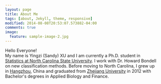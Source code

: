 ```yaml
---
layout: page
title: About Me
tags: [about, Jekyll, theme, responsive]
modified: 2014-08-08T20:53:07.573882-04:00
comments: true
image:
  feature: sample-image-2.jpg
---
```


Hello Everyone!
<br    />
My name is Yingzi (Sandy) XU and I am currently a Ph.D. student in [Statistics at North Carolina State University](http://www.stat.ncsu.edu/). I work with Dr. Howard Bondell on new classification methods. Before moving to North Carolina, I grew up in [Hangzhou](http://eng.hangzhou.gov.cn/), China and graduated from [Zhejiang University](http://www.zju.edu.cn/english/) in 2012 with  Bachelor's degrees in Applied Biology and Finance.